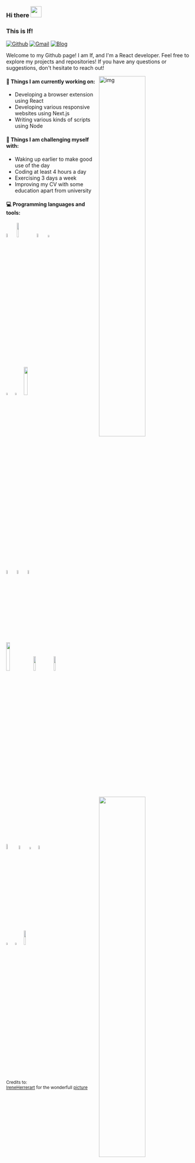 ### Hi there <img src="https://raw.githubusercontent.com/iampavangandhi/iampavangandhi/master/gifs/Hi.gif" width="30px">
### This is If!

[![Github](https://img.shields.io/badge/-Github-000?style=flat&logo=Github&logoColor=white)](https://github.com/xuqssq)
[![Gmail](https://img.shields.io/badge/-Gmail-c14438?style=flat&logo=Gmail&logoColor=white)](mailto:xuqssq@gmail.com)
[![Blog](https://img.shields.io/badge/-Blog-63bbd0?style=flat&logo=Blogger&logoColor=white)](https://xuqssq.com)



Welcome to my Github page! I am If, and I'm a React developer. Feel free to explore my projects and repositories! If you have any questions or suggestions, don't hesitate to reach out!  

<img align="right" alt="img" src="https://github.com/xuqssq/xuqssq/blob/main/code.gif" width="50%" height="auto" />


#### 🌱 Things I am currently working on: 
- Developing a browser extension using React
- Developing various responsive websites using Next.js
- Writing various kinds of scripts using Node

#### :muscle: Things I am challenging myself with:
- Waking up earlier to make good use of the day
- Coding at least 4 hours a day
- Exercising 3 days a week
- Improving my CV with some education apart from university

#### :computer: Programming languages and tools: 
<p>
<img width="50%" align="right" src="https://github-readme-stats.vercel.app/api?username=xuqssq&show_icons=true&hide_border=true" />

<code><img width="5%" src="https://github.com/xuqssq/xuqssq/blob/main/skills/reactjs.svg"></code>
<code><img width="10%" src="https://github.com/xuqssq/xuqssq/blob/main/skills/node.svg"></code>
<code><img width="5%" src="https://github.com/xuqssq/xuqssq/blob/main/skills/nextjs.svg"></code>
<code><img width="4%" src="https://github.com/xuqssq/xuqssq/blob/main/skills/git.svg"></code>
<br />
<code><img width="4%" src="https://github.com/xuqssq/xuqssq/blob/main/skills/vitejs.svg"></code>
<code><img width="4%" src="https://github.com/xuqssq/xuqssq/blob/main/skills/webpack.svg"></code>
<code><img width="14%" src="https://github.com/xuqssq/xuqssq/blob/main/skills/turborepo.svg"></code>
<br />
<code><img width="5%" src="https://github.com/xuqssq/xuqssq/blob/main/skills/typescript.svg"></code>
<code><img width="5%" src="https://github.com/xuqssq/xuqssq/blob/main/skills/lodash.svg"></code>
<code><img width="5%" src="https://github.com/xuqssq/xuqssq/blob/main/skills/react-query.svg"></code>
<br />
<code><img width="14%" src="https://github.com/xuqssq/xuqssq/blob/main/skills/tailwindcss.svg"></code>
<code><img width="10%" src="https://github.com/xuqssq/xuqssq/blob/main/skills/supabase.svg" style="margin-top: 10px;"></code>
<code><img width="10%" src="https://github.com/xuqssq/xuqssq/blob/main/skills/mongodb.svg"></code>
<br />
<code><img width="6%" src="https://github.com/xuqssq/xuqssq/blob/main/skills/stripe.svg"></code>
<code><img width="5%" src="https://github.com/xuqssq/xuqssq/blob/main/skills/cloudflare.svg"></code>
<code><img width="4%" src="https://github.com/xuqssq/xuqssq/blob/main/skills/strapi.svg"></code>
<code><img width="5%" src="https://github.com/xuqssq/xuqssq/blob/main/skills/docker.svg"></code>
<br />
<code><img width="4%" src="https://github.com/xuqssq/xuqssq/blob/main/skills/claude.svg"></code>
<code><img width="4%" src="https://github.com/xuqssq/xuqssq/blob/main/skills/openai.svg"></code>
<code><img width="10%" src="https://github.com/xuqssq/xuqssq/blob/main/skills/vercel.svg"></code>
</p>

<sub>Credits to: <br/>[IreneHerrerart](https://www.artstation.com/ireneherrera) for the wonderfull [picture](https://github.com/xuqssq/xuqssq/blob/main/cover_image.jpg)</sub>
